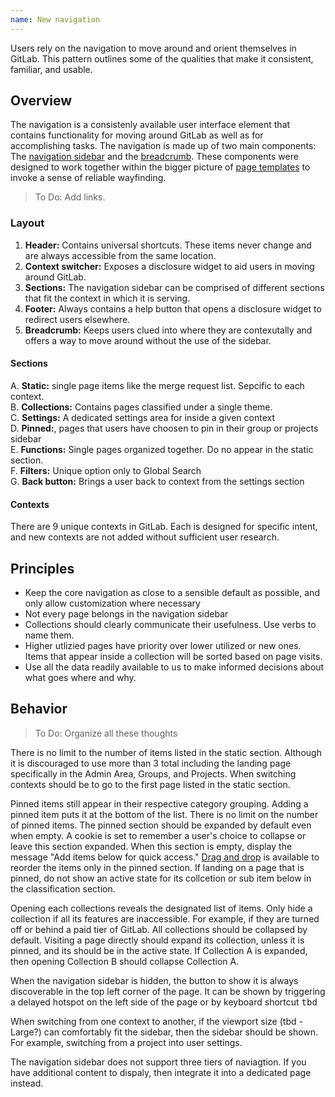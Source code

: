 ```yaml
---
name: New navigation
---
```


Users rely on the navigation to move around and orient themselves in GitLab. This pattern outlines some of the qualities that make it consistent, familiar, and usable.

## Overview

The navigation is a consistenly available user interface element that contains functionality for moving around GitLab as well as for accomplishing tasks. The navigation is made up of two main components: The [navigation sidebar]() and the [breadcrumb](). These components were designed to work together within the bigger picture of [page templates]() to invoke a sense of reliable wayfinding. 

> To Do: Add links.

### Layout

<figure-img alt="Navigation sidebar layout" label="A layout of the new navigation sidebar structure" src="/img/navigation.svg"></figure-img>

1. **Header:** Contains universal shortcuts. These items never change and are always accessible from the same location.
1. **Context switcher:** Exposes a disclosure widget to aid users in moving around GitLab.
1. **Sections:** The navigation sidebar can be comprised of different sections that fit the context in which it is serving.
1. **Footer:** Always contains a help button that opens a disclosure widget to redirect users elsewhere.
1. **Breadcrumb:** Keeps users clued into where they are contexutally and offers a way to move around without the use of the sidebar.

#### Sections

A. **Static:** single page items like the merge request list. Sepcific to each context. <br>
B. **Collections:** Contains pages classified under a single theme. <br>
C. **Settings:** A dedicated settings area for inside a given context <br>
D. **Pinned:**, pages that users have choosen to pin in their group or projects sidebar <br>
E. **Functions:** Single pages organized together. Do no appear in the static section. <br>
F. **Filters:** Unique option only to Global Search <br>
G. **Back button:** Brings a user back to context from the settings section <br>

#### Contexts

There are 9 unique contexts in GitLab. Each is designed for specific intent, and new contexts are not added without sufficient user research. 

<figure-img alt="Admin Area layout" label="Admin Area: (A) Static, (B) Collections, (C) Settings" src="/img/admin-area-context.svg"></figure-img>

<figure-img alt="Groups and Projects layout" label="Groups and Projects: (A) Static, (D) Pinned, (B) Collections, (C) Settings" src="/img/groups-and-projects-context.svg"></figure-img>

<figure-img alt="Settings layout for a group or project" label="Settings: (G) Back button, (A) Static, (E) Functions" src="/img/groups-and-projects-context.svg"></figure-img>

<figure-img alt="Your work layout" label="A layout of the your work context" src="/img/your-work-context.svg"></figure-img>

<figure-img alt="Explore, Profiles, User settings layout" label="Your work: (A) Static, (E) Functions" src="/img/explore-profiles-user-settings-context.svg"></figure-img>

<figure-img alt="Global search layout" label="Global search: (A) Static, (F) Filters" src="/img/global-search-context.svg"></figure-img>

<figure-img alt="Help layout" label="Help: (A) Static, (E) Functions" src="/img/help-context.svg"></figure-img>

## Principles

- Keep the core navigation as close to a sensible default as possible, and only allow customization where necessary
- Not every page belongs in the navigation sidebar
- Collections should clearly communicate their usefulness. Use verbs to name them.
- Higher utlizied pages have priority over lower utilized or new ones. Items that appear inside a collection will be sorted based on page visits.
- Use all the data readily available to us to make informed decisions about what goes where and why.

## Behavior

> To Do: Organize all these thoughts

There is no limit to the number of items listed in the static section. Although it is discouraged to use more than 3 total including the landing page specifically in the Admin Area, Groups, and Projects. When switching contexts should be to go to the first page listed in the static section.

Pinned items still appear in their respective category grouping. Adding a pinned item puts it at the bottom of the list. There is no limit on the number of pinned items. The pinned section should be expanded by default even when empty. A cookie is set to remember a user's choice to collapse or leave this section expanded. When this section is empty, display the message "Add items below for quick access." [Drag and drop](https://design.gitlab.com/usability/drag-and-drop) is available to reorder the items only in the pinned section. If landing on a page that is pinned, do not show an active state for its collcetion or sub item below in the classification section.

Opening each collections reveals the designated list of items. Only hide a collection if all its features are inaccessible. For example, if they are turned off or behind a paid tier of GitLab. All collections should be collapsed by default. Visiting a page directly should expand its collection, unless it is pinned, and its  should be in the active state. If Collection A is expanded, then opening Collection B should collapse Collection A.

When the navigation sidebar is hidden, the button to show it is always discoverable in the top left corner of the page. It can be shown by triggering a delayed hotspot on the left side of the page or by keyboard shortcut <kbd>tbd</kbd>

When switching from one context to another, if the viewport size (tbd - Large?) can comfortably fit the sidebar, then the sidebar should be shown. For example, switching from a project into user settings. 

The navigation sidebar does not support three tiers of naviagtion. If you have additional content to dispaly, then integrate it into a dedicated page instead.





